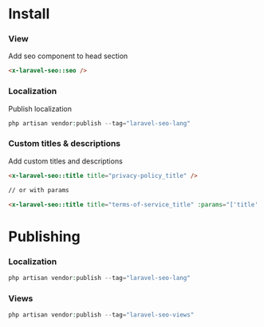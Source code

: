 # Install
### View
Add seo component to head section
```html
<x-laravel-seo::seo />
```

### Localization
Publish localization
```php
php artisan vendor:publish --tag="laravel-seo-lang"
```

### Custom titles & descriptions
Add custom titles and descriptions
```html
<x-laravel-seo::title title="privacy-policy_title" />

// or with params

<x-laravel-seo::title title="terms-of-service_title" :params="['title' => 'Title']" />
```

# Publishing
### Localization
```php
php artisan vendor:publish --tag="laravel-seo-lang"
```

### Views
```php
php artisan vendor:publish --tag="laravel-seo-views"
```